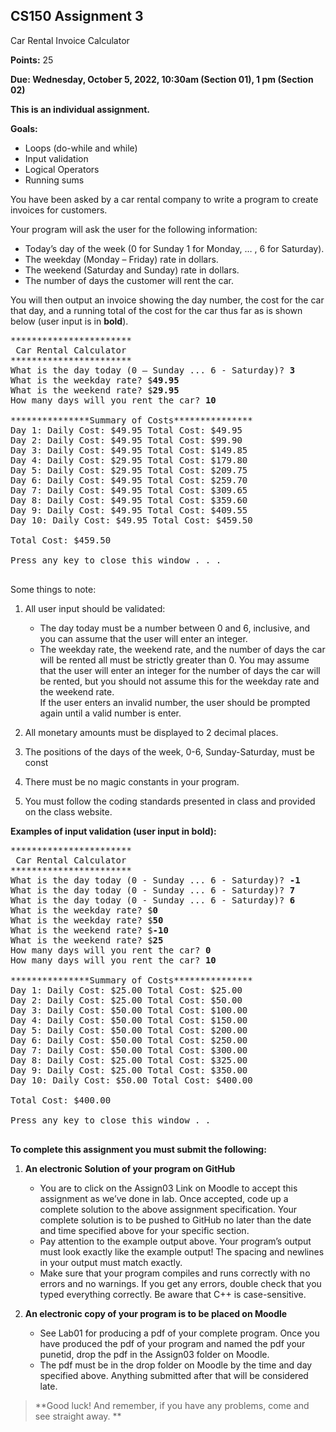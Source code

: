 ## CS150 Assignment 3

Car Rental Invoice Calculator

**Points:** 25

**Due: Wednesday,  October 5, 2022, 10:30am (Section 01), 1 pm (Section 02)**

**This is an individual assignment.**

**Goals:**
- Loops (do-while and while) 
- Input validation
- Logical Operators
- Running sums

You have been asked by a car rental company to write a program to create invoices for customers.

Your program will ask the user for the following information:
- Today’s day of the week (0 for Sunday 1 for Monday, … ,  6 for Saturday).
-	The weekday (Monday – Friday) rate in dollars.  
-	The weekend (Saturday and Sunday) rate in dollars.  
-	The number of days the customer  will rent the car.

You will then output an invoice showing the day number, the cost for the car that day, and a running total of the cost for the car thus far as is shown below (user input is in **bold**). 

<pre>
***********************
 Car Rental Calculator
***********************
What is the day today (0 – Sunday ... 6 - Saturday)? <b>3</b>
What is the weekday rate? $<b>49.95</b>
What is the weekend rate? $<b>29.95</b>
How many days will you rent the car? <b>10</b>

***************Summary of Costs***************
Day 1: Daily Cost: $49.95 Total Cost: $49.95
Day 2: Daily Cost: $49.95 Total Cost: $99.90
Day 3: Daily Cost: $49.95 Total Cost: $149.85
Day 4: Daily Cost: $29.95 Total Cost: $179.80
Day 5: Daily Cost: $29.95 Total Cost: $209.75
Day 6: Daily Cost: $49.95 Total Cost: $259.70
Day 7: Daily Cost: $49.95 Total Cost: $309.65
Day 8: Daily Cost: $49.95 Total Cost: $359.60
Day 9: Daily Cost: $49.95 Total Cost: $409.55
Day 10: Daily Cost: $49.95 Total Cost: $459.50

Total Cost: $459.50

Press any key to close this window . . .

</pre>


Some things to note:
1.	All user input should be validated:
     - The day today must be a number between 0 and 6, inclusive, and you can assume that the user will enter an integer.  
     - The weekday rate, the weekend rate, and the number of days the car will be rented all must be strictly greater than 0.  You may assume that the user will enter an integer for the number of days the car will be rented, but you should not assume this for the weekday rate and the weekend rate.  
If the user enters an invalid number, the user should be prompted again until a valid number is enter. 

2.	All monetary amounts must be displayed to 2 decimal places.

3.	The positions of the days of the week, 0-6, Sunday-Saturday, must be const

4.	There must be no magic constants in your program.

5.	You must follow the coding standards presented in class and provided on the class website.


**Examples of input validation (user input in bold):**
<pre>
***********************
 Car Rental Calculator
***********************
What is the day today (0 - Sunday ... 6 - Saturday)? <b>-1</b>
What is the day today (0 - Sunday ... 6 - Saturday)? <b>7 </b>
What is the day today (0 - Sunday ... 6 - Saturday)? <b>6 </b>
What is the weekday rate? $<b>0</b>
What is the weekday rate? $<b>50</b>
What is the weekend rate? $<b>-10</b>
What is the weekend rate? $<b>25</b>
How many days will you rent the car? <b>0</b>
How many days will you rent the car? <b>10</b>

***************Summary of Costs***************
Day 1: Daily Cost: $25.00 Total Cost: $25.00
Day 2: Daily Cost: $25.00 Total Cost: $50.00
Day 3: Daily Cost: $50.00 Total Cost: $100.00
Day 4: Daily Cost: $50.00 Total Cost: $150.00
Day 5: Daily Cost: $50.00 Total Cost: $200.00
Day 6: Daily Cost: $50.00 Total Cost: $250.00
Day 7: Daily Cost: $50.00 Total Cost: $300.00
Day 8: Daily Cost: $25.00 Total Cost: $325.00
Day 9: Daily Cost: $25.00 Total Cost: $350.00
Day 10: Daily Cost: $50.00 Total Cost: $400.00

Total Cost: $400.00

Press any key to close this window . . 

</pre>  


**To complete this assignment you must submit the following:**

1.  **An electronic Solution of your program on GitHub**
     - You are to click on the Assign03 Link on Moodle to accept this assignment as we’ve done in lab. Once accepted, code up a complete solution to the above assignment specification. Your complete solution is to be pushed to GitHub no later than the date and time specified above for your specific section.
     - Pay attention to the example output above. Your program’s output must look exactly like the example output! The spacing and newlines in your output must match exactly.
     - Make sure that your program compiles and runs correctly with no errors and no warnings. If you get any errors, double check that you typed everything correctly. Be aware that C++ is case-sensitive.

2.  **An electronic copy of your program is to be placed on Moodle**

    - See Lab01 for producing a pdf of your complete program. Once you have produced the pdf of your program and named the pdf your punetid, drop the pdf in the Assign03 folder on Moodle. 
    - The pdf must be in the drop folder on Moodle by the time and day specified above. Anything submitted after that will be considered late.

> **Good luck! And remember, if you have any problems, come and see straight away. **

